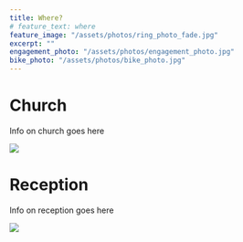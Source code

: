 ```yaml
---
title: Where?
# feature_text: where
feature_image: "/assets/photos/ring_photo_fade.jpg"
excerpt: ""
engagement_photo: "/assets/photos/engagement_photo.jpg"
bike_photo: "/assets/photos/bike_photo.jpg"
---
```


# Church

Info on church goes here

<img
src="{{ page.engagement_photo | prepend: site.baseurl | replace: '//', '/' }}"
/>

# Reception

Info on reception goes here

<img
src="{{ page.bike_photo | prepend: site.baseurl | replace: '//', '/' }}"
/>
